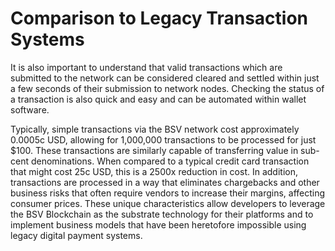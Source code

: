 # Comparison to Legacy Transaction Systems

It is also important to understand that valid transactions which are submitted to the network can be considered cleared and settled within just a few seconds of their submission to network nodes. Checking the status of a transaction is also quick and easy and can be automated within wallet software.

Typically, simple transactions via the BSV network cost approximately 0.0005c USD, allowing for 1,000,000 transactions to be processed for just $100. These transactions are similarly capable of transferring value in sub-cent denominations. When compared to a typical credit card transaction that might cost 25c USD, this is a 2500x reduction in cost. In addition, transactions are processed in a way that eliminates chargebacks and other business risks that often require vendors to increase their margins, affecting consumer prices. These unique characteristics allow developers to leverage the BSV Blockchain as the substrate technology for their platforms and to implement business models that have been heretofore impossible using legacy digital payment systems.
